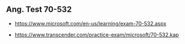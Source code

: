 ## Ang. Test 70-532

* https://www.microsoft.com/en-us/learning/exam-70-532.aspx

* https://www.transcender.com/practice-exam/microsoft/70-532.kap

